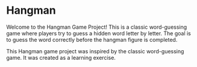 # Hangman

Welcome to the Hangman Game Project! This is a classic word-guessing game where players try to guess a hidden word letter by letter. The goal is to guess the word correctly before the hangman figure is completed.

This Hangman game project was inspired by the classic word-guessing game. It was created as a learning exercise.

   
